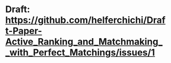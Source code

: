 # Draft: https://github.com/helferchichi/Draft-Paper-Active_Ranking_and_Matchmaking__with_Perfect_Matchings/issues/1
